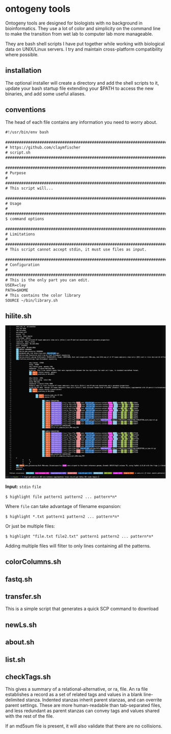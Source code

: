 # ontogeny tools

Ontogeny tools are designed for biologists with no background in bioinformatics. They use a lot of color and simplicity on the command line to make the transition from wet lab to computer lab more manageable.

They are bash shell scripts I have put together while working with biological data on UNIX/Linux servers. I try and maintain cross-platform compatibility where possible. 

## installation

The optional installer will create a directory and add the shell scripts to it, update your bash startup file extending your $PATH to access the new binaries, and add some useful aliases.

## conventions

The head of each file contains any information you need to worry about.

```shell
#!/usr/bin/env bash

#################################################################################
# https://github.com/claymfischer
# script.sh
#################################################################################

###############################################################################
# Purpose                                                                     #
###############################################################################
# This script will...

###############################################################################
# Usage                                                                       #
###############################################################################
$ command options

###############################################################################
# Limitations                                                                 #
###############################################################################
# This script cannot accept stdin, it must use files as input.

###############################################################################
# Configuration                                                               #
###############################################################################
# This is the only part you can edit.
USER=clay
PATH=$HOME
# This contains the color library
SOURCE ~/bin/library.sh

```

## hilite.sh

![Example highlighting](/images/highlight/highlight.sh.png)

**Input:** `stdin` `file`

`$ highlight file pattern1 pattern2 ... pattern*n*`

Where `file` can take advantage of filename expansion:

`$ highlight *.txt pattern1 pattern2 ... pattern*n*`

Or just be multiple files:

`$ highlight "file.txt file2.txt" pattern1 pattern2 ... pattern*n*`

Adding multiple files will filter to only lines containing all the patterns.


## colorColumns.sh


## fastq.sh




## transfer.sh

This is a simple script that generates a quick SCP command to download 


## newLs.sh



## about.sh

## list.sh


## checkTags.sh

This gives a summary of a relational-alternative, or ra, file. An ra file establishes a record as a set of related tags and values in a blank line-delimited stanza. Indented stanzas inherit parent stanzas, and can overrite parent settings. These are more human-readable than tab-separated files, and less redundant as parent stanzas can convey tags and values shared with the rest of the file.

If an md5sum file is present, it will also validate that there are no collisions.

